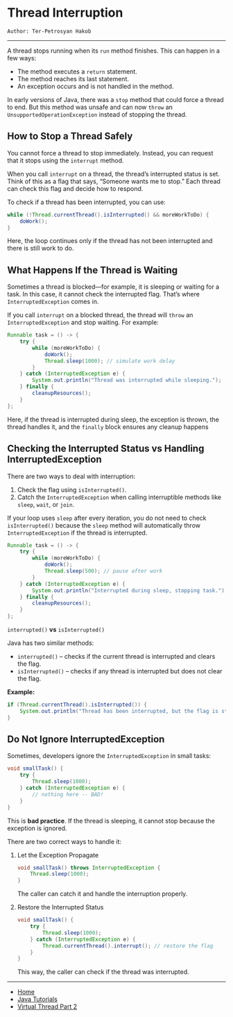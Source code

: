 # Thread Interruption

```
Author: Ter-Petrosyan Hakob
```

---

A thread stops running when its `run` method finishes. This can happen in a few ways:

- The method executes a `return` statement.
- The method reaches its last statement.
- An exception occurs and is not handled in the method.

In early versions of Java, there was a `stop` method that could force a thread to end. But this method was unsafe and can now 
`throw` an `UnsupportedOperationException` instead of stopping the thread.

## How to Stop a Thread Safely

You cannot force a thread to stop immediately. Instead, you can request that it stops using the `interrupt` method.

When you call `interrupt` on a thread, the thread’s interrupted status is set. Think of this as a flag that says, “Someone wants me to stop.” Each thread can check this flag and decide how to respond.

To check if a thread has been interrupted, you can use:

```java
while (!Thread.currentThread().isInterrupted() && moreWorkToDo) {
    doWork();
}
```

Here, the loop continues only if the thread has not been interrupted and there is still work to do.

## What Happens If the Thread is Waiting

Sometimes a thread is blocked—for example, it is sleeping or waiting for a task. In this case, it cannot check the interrupted flag. That’s where `InterruptedException` comes in.

If you call `interrupt` on a blocked thread, the thread will `throw` an `InterruptedException` and stop waiting. For example:

```java
Runnable task = () -> {
    try {
        while (moreWorkToDo) {
            doWork();
            Thread.sleep(1000); // simulate work delay
        }
    } catch (InterruptedException e) {
        System.out.println("Thread was interrupted while sleeping.");
    } finally {
        cleanupResources();
    }
};
```

Here, if the thread is interrupted during sleep, the exception is thrown, the thread handles it, and the `finally` block ensures any cleanup happens

## Checking the Interrupted Status vs Handling InterruptedException

There are two ways to deal with interruption:

1. Check the flag using `isInterrupted()`.
2. Catch the `InterruptedException` when calling interruptible methods like `sleep`, `wait`, or `join`.

If your loop uses `sleep` after every iteration, you do not need to check `isInterrupted()` because the `sleep` method will automatically throw `InterruptedException` if the thread is interrupted.

```java
Runnable task = () -> {
    try {
        while (moreWorkToDo) {
            doWork();
            Thread.sleep(500); // pause after work
        }
    } catch (InterruptedException e) {
        System.out.println("Interrupted during sleep, stopping task.");
    } finally {
        cleanupResources();
    }
};
```

`interrupted()` **vs** `isInterrupted()`

Java has two similar methods:

- `interrupted()` – checks if the current thread is interrupted and clears the flag.
- `isInterrupted()` – checks if any thread is interrupted but does not clear the flag.

**Example:**

```java
if (Thread.currentThread().isInterrupted()) {
    System.out.println("Thread has been interrupted, but the flag is still true.");
}
```

## Do Not Ignore InterruptedException

Sometimes, developers ignore the `InterruptedException` in small tasks:

```java
void smallTask() {
    try {
        Thread.sleep(1000);
    } catch (InterruptedException e) {
        // nothing here -- BAD!
    }
}
```

This is **bad practice**. If the thread is sleeping, it cannot stop because the exception is ignored.

There are two correct ways to handle it:

1. Let the Exception Propagate
    ```java
    void smallTask() throws InterruptedException {
        Thread.sleep(1000);
    }
    ```
    The caller can catch it and handle the interruption properly.

2. Restore the Interrupted Status
    ```java
    void smallTask() {
        try {
            Thread.sleep(1000);
        } catch (InterruptedException e) {
            Thread.currentThread().interrupt(); // restore the flag
        }
    }
    ```
    This way, the caller can check if the thread was interrupted.

---

- [Home](./../../README.md)
- [Java Tutorials](./../tutorials.md)
- [Virtual Thread Part 2](./4_Virtual_Thread_Part2.md)